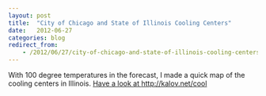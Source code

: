 ```yaml
---
layout: post
title:  "City of Chicago and State of Illinois Cooling Centers"
date:   2012-06-27
categories: blog
redirect_from:
    - /2012/06/27/city-of-chicago-and-state-of-illinois-cooling-centers/
---
```


With 100 degree temperatures in the forecast, I made a quick map of the cooling centers in Illinois. <a title="Illinois Cooling Centers" href="http://kalov.net/cool">Have a look&nbsp;at http://kalov.net/cool</a>